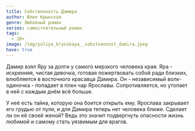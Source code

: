 ```yaml
---
title: Собственность Дамира
author: Юлия Крынская
genre: Любовный роман
series: самостоятельный роман
tags:
  - 18+
image: /img/yuliya_krynskaya__sobstvennost_damira.jpeg
have: true
---
```

Дамир взял Яру за долги у самого мерзкого человека края. Яра - искренняя, чистая девочка, готовая пожертвовать собой ради близких, влюбляется в восточного красавца Дамира. Он - независимый волк-одиночка - попадает в плен чар Ярославы. Сопротивляется, но утопает в ней с каждым днём всё больше.

У неё есть тайна, которую она боится открыть ему. Ярослава закрывает его грудью от пули, и для Дамира теперь нет человека ближе. Сделает ли он её своей женой? Ведь это значит подвергнуть опасности жизнь любимой и самому стать уязвимым для врагов.